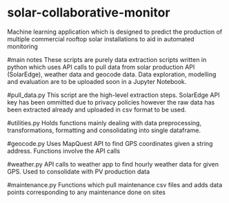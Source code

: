 # solar-collaborative-monitor
Machine learning application which is designed to predict the production of multiple commercial rooftop solar installations to aid in automated monitoring

#main notes
These scripts are purely data extraction scripts written in python which uses API calls to pull data from solar production API (SolarEdge), weather data and geocode data. Data exploration, modelling and evaluation are to be uploaded soon in a Jupyter Notebook.

#pull_data.py
This script are the high-level extraction steps. SolarEdge API key has been ommitted due to privacy policies however the raw data has been extracted already and uploaded in csv format to be used.

#utilities.py
Holds functions mainly dealing with data preprocessing, transformations, formatting and consolidating into single dataframe.

#geocode.py
Uses MapQuest API to find GPS coordinates given a string address. Functions involve the API calls

#weather.py
API calls to weather app to find hourly weather data for given GPS. Used to consolidate with PV production data

#maintenance.py
Functions which pull maintenance csv files and adds data points corresponding to any maintenance done on sites
